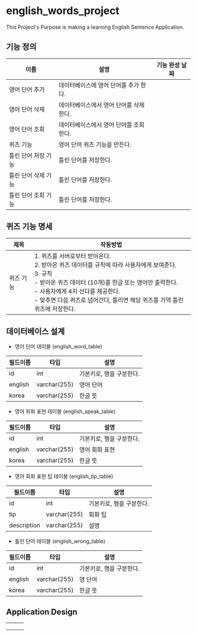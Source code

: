 # english_words_project

This Project's Purpose is making a learning English Sentence Application.

## 기능 정의

| 이름          | 설명                     | 기능 완성 날짜   |
|-------------|------------------------|------------|
| 영어 단어 추가    | 데이터베이스에 영어 단어를 추가 한다.  |            |
| 영어 단어 삭제    | 데이터베이스에서 영어 단어를 삭제 한다. |            |
| 영어 단어 조회    | 데이터베이스에서 영어 단어를 조회 한다. |            |
| 퀴즈 기능       | 영어 단어 퀴즈 기능을 만든다.      |            |
| 틀린 단어 저장 기능 | 틀린 단어를 저장한다.|            |
| 틀린 단어 삭제 기능 | 틀린 단어를 저장한다.|            |
| 틀린 단어 조회 기능 | 틀린 단어를 저장한다.|            |

## 퀴즈 기능 명세
| 제목    | 작동방법                                                                                                                                                                                    |
|-------|-----------------------------------------------------------------------------------------------------------------------------------------------------------------------------------------|
| 퀴즈 기능 | 1. 퀴즈를 서버로부터 받아온다.<br/>2. 받아온 퀴즈 데이터를 규칙에 따라 사용자에게 보여준다.<br/>3. 규칙<br/> - 받아온 퀴즈 데이터 (10개)를 한글 또는 영어만 출력한다.<br/>- 사용자에게 4지 선다를 제공한다.<br/> - 맞추면 다음 퀴즈로 넘어간다, 틀리면 해당 퀴즈를 기억 틀린 퀴즈에 저장한다. |

## 데이터베이스 설계

- 영어 단어 테이블 (english_word_table)

| 필드이름    | 타입           | 설명            |
|---------|--------------|---------------|
| id      | int          | 기본키로, 행을 구분한다. |
| english | varchar(255) | 영어 단어         |
|  korea  | varchar(255)| 한글 뜻|

- 영어 회화 표현 테이블 (english_speak_table)

| 필드이름    | 타입           | 설명             |
|---------|--------------|----------------|
| id      | int          | 기본키로, 행을 구분한다. |
| english | varchar(255) | 영어 회화 표현       |
|  korea  | varchar(255)| 한글 뜻           |

- 영어 회화 표현 팁 테이블 (english_tip_table)

| 필드이름        | 타입           | 설명             |
|-------------|--------------|----------------|
| id          | int          | 기본키로, 행을 구분한다. |
| tip         | varchar(255) | 회화 팁           |
| description | varchar(255)| 설명             |

- 틀린 단어 테이블 (english_wrong_table)

| 필드이름    | 타입           | 설명             |
|---------|--------------|----------------|
| id      | int          | 기본키로, 행을 구분한다. |
| english | varchar(255) | 영 단어           |
| korea   | varchar(255)| 한글 뜻           |


## Application Design

||||
|---|---|---|
||||
||||
||||



